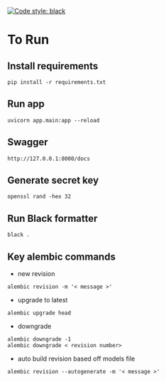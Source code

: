 [![Code style: black](https://img.shields.io/badge/code%20style-black-000000.svg)](https://github.com/psf/black)

# To Run
## Install requirements 
```
pip install -r requirements.txt
```
## Run app
```
uvicorn app.main:app --reload
```

## Swagger
```
http://127.0.0.1:8000/docs
```

## Generate secret key
```
openssl rand -hex 32
```

## Run Black formatter
```
black .
```

## Key alembic commands
- new revision
```
alembic revision -m '< message >'
```
- upgrade to latest
```
alembic upgrade head
```
- downgrade
```
alembic downgrade -1
alembic downgrade < revision number>
```
- auto build revision based off models file
```
alembic revision --autogenerate -m '< message >'
```
